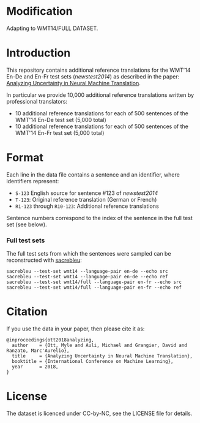 # Modification

Adapting to WMT14/FULL DATASET.

# Introduction

This repository contains additional reference translations for the WMT'14 En-De and En-Fr test sets (_newstest2014_) as described in the paper:
[Analyzing Uncertainty in Neural Machine Translation](https://arxiv.org/abs/1803.00047).

In particular we provide 10,000 additional reference translations written by professional translators:
- 10 additional reference translations for each of 500 sentences of the WMT'14 En-De test set (5,000 total)
- 10 additional reference translations for each of 500 sentences of the WMT'14 En-Fr test set (5,000 total)

# Format

Each line in the data file contains a sentence and an identifier, where identifiers represent:
- `S-123` English source for sentence #123 of _newstest2014_
- `T-123`: Original reference translation (German or French)
- `R1-123` through `R10-123`: Additional reference translations

Sentence numbers correspond to the index of the sentence in the full test set (see below).

### Full test sets

The full test sets from which the sentences were sampled can be reconstructed with [sacrebleu](https://github.com/awslabs/sockeye/tree/master/contrib/sacrebleu):
```
sacrebleu --test-set wmt14 --language-pair en-de --echo src
sacrebleu --test-set wmt14 --language-pair en-de --echo ref
sacrebleu --test-set wmt14/full --language-pair en-fr --echo src
sacrebleu --test-set wmt14/full --language-pair en-fr --echo ref
```

# Citation

If you use the data in your paper, then please cite it as:

```
@inproceedings{ott2018analyzing,
  author    = {Ott, Myle and Auli, Michael and Grangier, David and Ranzato, Marc'Aurelio},
  title     = {Analyzing Uncertainty in Neural Machine Translation},
  booktitle = {International Conference on Machine Learning},
  year      = 2018,
}
```

# License
The dataset is licenced under CC-by-NC, see the LICENSE file for details.
